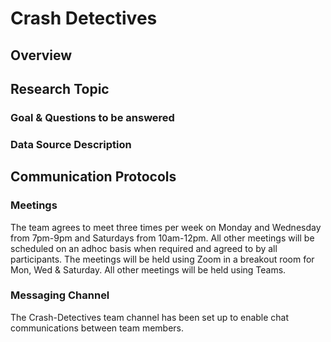 # Crash Detectives

## Overview

## Research Topic 

### Goal & Questions to be answered

### Data Source Description


## Communication Protocols

### Meetings

The team agrees to meet three times per week on Monday and Wednesday from 7pm-9pm and Saturdays from 10am-12pm.  All other meetings will be scheduled on an adhoc basis when required and agreed to by all participants.  The meetings will be held using Zoom in a breakout room for Mon, Wed & Saturday.  All other meetings will be held using Teams.

### Messaging Channel

The Crash-Detectives team channel has been set up to enable chat communications between team members.
